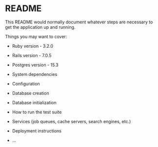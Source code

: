 # README

This README would normally document whatever steps are necessary to get the
application up and running.

Things you may want to cover:

* Ruby version - 3.2.0
  
* Rails version - 7.0.5
  
* Postgres version - 15.3
  
* System dependencies

* Configuration

* Database creation

* Database initialization

* How to run the test suite

* Services (job queues, cache servers, search engines, etc.)

* Deployment instructions

* ...

